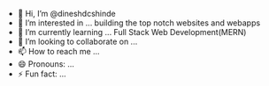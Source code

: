 - 👋 Hi, I’m @dineshdcshinde
- 👀 I’m interested in ... building the top notch websites and webapps
- 🌱 I’m currently learning ... Full Stack Web Development(MERN)
- 💞️ I’m looking to collaborate on ...
- 📫 How to reach me ... 
- 😄 Pronouns: ...
- ⚡ Fun fact: ...

<!---
dineshdcshinde/dineshdcshinde is a ✨ special ✨ repository because its `README.md` (this file) appears on your GitHub profile.
You can click the Preview link to take a look at your changes.
--->
